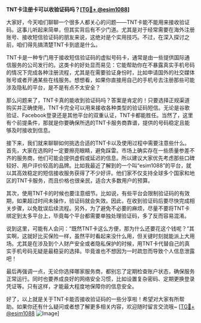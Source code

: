 **TNT卡注册卡可以收验证码吗？[[TG💪+ @esim1088](https://t.me/s/esim1088)]**

大家好，今天咱们聊聊一个很多人都关心的问题——TNT卡能不能用来接收验证码。这事儿听起来简单，但其实背后有不少门道。尤其是对于经常需要在海外注册账号、接收短信验证码的朋友来说，这绝对是个实用技巧。不过，在深入探讨之前，咱们得先搞清楚TNT卡到底是什么。

TNT卡是一种专门用于接收短信验证码的虚拟号码卡，通常是由一些提供国际通信服务的公司发行的。这类卡的好处显而易见：它能帮助你在不暴露真实手机号码的情况下完成各种注册流程，尤其是在需要验证身份时，比如申请国外的社交媒体账号或者开通某些在线服务。想想看，如果你直接用自己的手机号去注册那些可能涉及隐私的平台，是不是有点不太安全？

那么问题来了，TNT卡真的能收到验证码吗？答案是肯定的！只要选择正规渠道购买并正确使用，TNT卡完全可以用来接收各种类型的验证码短信。无论是谷歌验证、Facebook登录还是其他平台的双重认证，TNT卡都能胜任。当然了，这里有个前提条件，那就是你要确保所选的TNT卡服务商靠谱，提供的号码稳定且能够及时接收到信息。

接下来，我们就来聊聊如何挑选合适的TNT卡以及使用过程中需要注意些什么。首先，大家在选购时一定要擦亮眼睛，避免踩雷。市场上确实存在一些质量参差不齐的服务商，他们可能会提供虚假或延迟的信息。所以建议大家优先考虑那些口碑较好、用户评价较高的品牌。比如我最近了解到的一个叫“esim1088”的平台，就以其高效稳定的短信接收服务获得了不少好评。他们家不仅支持全球多个国家和地区的TNT卡服务，而且价格也很亲民，适合大多数用户的预算。

其次，使用TNT卡的时候也要注意细节。比如说，有些平台会限制验证码的有效期，如果超过时间未操作，验证码就会失效。因此，在收到验证码后要尽快完成相关步骤，以免耽误后续流程。另外，为了避免不必要的麻烦，尽量不要将TNT卡绑定到太多平台上，毕竟每个平台都需要单独处理验证码，多了反而容易混淆。

说到这里，可能有人会问：“既然TNT卡这么方便，那为什么还要花这个钱呢？”其实啊，这就好比买保险一样，虽然平时看起来没什么用，但关键时刻就能派上大用场。尤其是在涉及到个人财产安全或者隐私保护的时候，用TNT卡代替自己的真实手机号码无疑是最稳妥的选择。毕竟谁也不想因为一时疏忽而导致个人信息泄露吧！

最后再强调一点，无论你选择哪家服务商，都别忘了定期检查账户状态，确保服务正常运行。同时也要养成良好的网络安全习惯，比如设置复杂密码、定期更换登录凭证等。只有这样，才能最大程度地保障你的信息安全。

好了，以上就是关于TNT卡能否接收验证码的一些分享啦！希望对大家有所帮助。如果你还有什么疑问或者想了解更多相关内容，欢迎随时留言交流哦~ [[TG💪+ @esim1088](https://t.me/s/esim1088) ![Image](https://i.postimg.cc/4NQfJmqS/Snipaste-2025-05-13-00-14-12.png)]